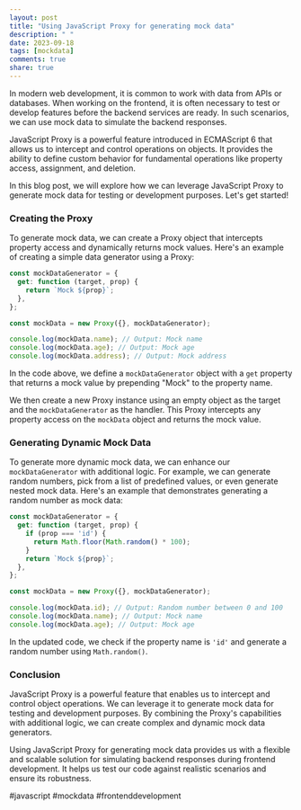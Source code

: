 ```yaml
---
layout: post
title: "Using JavaScript Proxy for generating mock data"
description: " "
date: 2023-09-18
tags: [mockdata]
comments: true
share: true
---
```


In modern web development, it is common to work with data from APIs or databases. When working on the frontend, it is often necessary to test or develop features before the backend services are ready. In such scenarios, we can use mock data to simulate the backend responses.

JavaScript Proxy is a powerful feature introduced in ECMAScript 6 that allows us to intercept and control operations on objects. It provides the ability to define custom behavior for fundamental operations like property access, assignment, and deletion.

In this blog post, we will explore how we can leverage JavaScript Proxy to generate mock data for testing or development purposes. Let's get started!

### Creating the Proxy

To generate mock data, we can create a Proxy object that intercepts property access and dynamically returns mock values. Here's an example of creating a simple data generator using a Proxy:

```javascript
const mockDataGenerator = {
  get: function (target, prop) {
    return `Mock ${prop}`;
  },
};

const mockData = new Proxy({}, mockDataGenerator);

console.log(mockData.name); // Output: Mock name
console.log(mockData.age); // Output: Mock age
console.log(mockData.address); // Output: Mock address
```

In the code above, we define a `mockDataGenerator` object with a `get` property that returns a mock value by prepending "Mock" to the property name.

We then create a new Proxy instance using an empty object as the target and the `mockDataGenerator` as the handler. This Proxy intercepts any property access on the `mockData` object and returns the mock value.

### Generating Dynamic Mock Data

To generate more dynamic mock data, we can enhance our `mockDataGenerator` with additional logic. For example, we can generate random numbers, pick from a list of predefined values, or even generate nested mock data. Here's an example that demonstrates generating a random number as mock data:

```javascript
const mockDataGenerator = {
  get: function (target, prop) {
    if (prop === 'id') {
      return Math.floor(Math.random() * 100);
    }
    return `Mock ${prop}`;
  },
};

const mockData = new Proxy({}, mockDataGenerator);

console.log(mockData.id); // Output: Random number between 0 and 100
console.log(mockData.name); // Output: Mock name
console.log(mockData.age); // Output: Mock age
```

In the updated code, we check if the property name is `'id'` and generate a random number using `Math.random()`.

### Conclusion

JavaScript Proxy is a powerful feature that enables us to intercept and control object operations. We can leverage it to generate mock data for testing and development purposes. By combining the Proxy's capabilities with additional logic, we can create complex and dynamic mock data generators.

Using JavaScript Proxy for generating mock data provides us with a flexible and scalable solution for simulating backend responses during frontend development. It helps us test our code against realistic scenarios and ensure its robustness.

#javascript #mockdata #frontenddevelopment